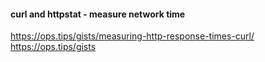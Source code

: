 #### curl and httpstat - measure network time
https://ops.tips/gists/measuring-http-response-times-curl/   
https://ops.tips/gists   
